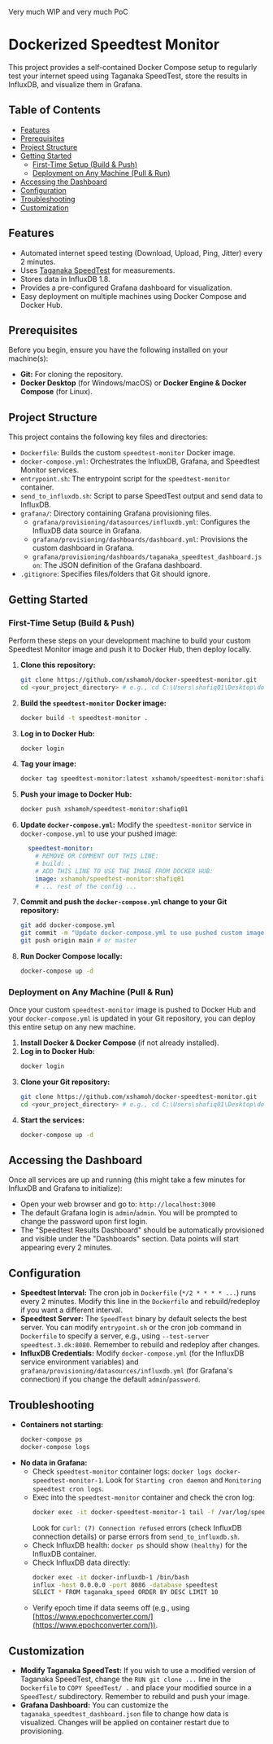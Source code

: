 Very much WIP and very much PoC 
# Dockerized Speedtest Monitor

This project provides a self-contained Docker Compose setup to regularly test your internet speed using Taganaka SpeedTest, store the results in InfluxDB, and visualize them in Grafana.

## Table of Contents

-   [Features](#features)
-   [Prerequisites](#prerequisites)
-   [Project Structure](#project-structure)
-   [Getting Started](#getting-started)
    -   [First-Time Setup (Build & Push)](#first-time-setup-build--push)
    -   [Deployment on Any Machine (Pull & Run)](#deployment-on-any-machine-pull--run)
-   [Accessing the Dashboard](#accessing-the-dashboard)
-   [Configuration](#configuration)
-   [Troubleshooting](#troubleshooting)
-   [Customization](#customization)

## Features

* Automated internet speed testing (Download, Upload, Ping, Jitter) every 2 minutes.
* Uses [Taganaka SpeedTest](https://github.com/taganaka/SpeedTest) for measurements.
* Stores data in InfluxDB 1.8.
* Provides a pre-configured Grafana dashboard for visualization.
* Easy deployment on multiple machines using Docker Compose and Docker Hub.

## Prerequisites

Before you begin, ensure you have the following installed on your machine(s):

* **Git:** For cloning the repository.
* **Docker Desktop** (for Windows/macOS) or **Docker Engine & Docker Compose** (for Linux).

## Project Structure

This project contains the following key files and directories:

* `Dockerfile`: Builds the custom `speedtest-monitor` Docker image.
* `docker-compose.yml`: Orchestrates the InfluxDB, Grafana, and Speedtest Monitor services.
* `entrypoint.sh`: The entrypoint script for the `speedtest-monitor` container.
* `send_to_influxdb.sh`: Script to parse SpeedTest output and send data to InfluxDB.
* `grafana/`: Directory containing Grafana provisioning files.
    * `grafana/provisioning/datasources/influxdb.yml`: Configures the InfluxDB data source in Grafana.
    * `grafana/provisioning/dashboards/dashboard.yml`: Provisions the custom dashboard in Grafana.
    * `grafana/provisioning/dashboards/taganaka_speedtest_dashboard.json`: The JSON definition of the Grafana dashboard.
* `.gitignore`: Specifies files/folders that Git should ignore.

## Getting Started

### First-Time Setup (Build & Push)

Perform these steps on your development machine to build your custom Speedtest Monitor image and push it to Docker Hub, then deploy locally.

1.  **Clone this repository:**
    ```bash
    git clone https://github.com/xshamoh/docker-speedtest-monitor.git
    cd <your_project_directory> # e.g., cd C:\Users\shafiq01\Desktop\docker
    ```
2.  **Build the `speedtest-monitor` Docker image:**
    ```bash
    docker build -t speedtest-monitor .
    ```
3.  **Log in to Docker Hub:**
    ```bash
    docker login
    ```
4.  **Tag your image:**
    ```bash
    docker tag speedtest-monitor:latest xshamoh/speedtest-monitor:shafiq01
    ```
5.  **Push your image to Docker Hub:**
    ```bash
    docker push xshamoh/speedtest-monitor:shafiq01
    ```
6.  **Update `docker-compose.yml`:**
    Modify the `speedtest-monitor` service in `docker-compose.yml` to use your pushed image:
    ```yaml
      speedtest-monitor:
        # REMOVE OR COMMENT OUT THIS LINE:
        # build: .
        # ADD THIS LINE TO USE THE IMAGE FROM DOCKER HUB:
        image: xshamoh/speedtest-monitor:shafiq01
        # ... rest of the config ...
    ```
7.  **Commit and push the `docker-compose.yml` change to your Git repository:**
    ```bash
    git add docker-compose.yml
    git commit -m "Update docker-compose.yml to use pushed custom image"
    git push origin main # or master
    ```
8.  **Run Docker Compose locally:**
    ```bash
    docker-compose up -d
    ```

### Deployment on Any Machine (Pull & Run)

Once your custom `speedtest-monitor` image is pushed to Docker Hub and your `docker-compose.yml` is updated in your Git repository, you can deploy this entire setup on any new machine.

1.  **Install Docker & Docker Compose** (if not already installed).
2.  **Log in to Docker Hub:**
    ```bash
    docker login
    ```
3.  **Clone your Git repository:**
    ```bash
    git clone https://github.com/xshamoh/docker-speedtest-monitor.git
    cd <your_project_directory> # e.g., cd C:\Users\shafiq01\Desktop\docker
    ```
4.  **Start the services:**
    ```bash
    docker-compose up -d
    ```

## Accessing the Dashboard

Once all services are up and running (this might take a few minutes for InfluxDB and Grafana to initialize):

* Open your web browser and go to: `http://localhost:3000`
* The default Grafana login is `admin`/`admin`. You will be prompted to change the password upon first login.
* The "Speedtest Results Dashboard" should be automatically provisioned and visible under the "Dashboards" section. Data points will start appearing every 2 minutes.

## Configuration

* **Speedtest Interval:** The cron job in `Dockerfile` (`*/2 * * * * ...`) runs every 2 minutes. Modify this line in the `Dockerfile` and rebuild/redeploy if you want a different interval.
* **Speedtest Server:** The `SpeedTest` binary by default selects the best server. You can modify `entrypoint.sh` or the cron job command in `Dockerfile` to specify a server, e.g., using `--test-server speedtest.3.dk:8080`. Remember to rebuild and redeploy after changes.
* **InfluxDB Credentials:** Modify `docker-compose.yml` (for the InfluxDB service environment variables) and `grafana/provisioning/datasources/influxdb.yml` (for Grafana's connection) if you change the default `admin`/`password`.

## Troubleshooting

* **Containers not starting:**
    ```bash
    docker-compose ps
    docker-compose logs
    ```
* **No data in Grafana:**
    * Check `speedtest-monitor` container logs: `docker logs docker-speedtest-monitor-1`. Look for `Starting cron daemon` and `Monitoring speedtest cron logs`.
    * Exec into the `speedtest-monitor` container and check the cron log:
        ```bash
        docker exec -it docker-speedtest-monitor-1 tail -f /var/log/speedtest_cron.log
        ```
        Look for `curl: (7) Connection refused` errors (check InfluxDB connection details) or parse errors from `send_to_influxdb.sh`.
    * Check InfluxDB health: `docker ps` should show `(healthy)` for the InfluxDB container.
    * Check InfluxDB data directly:
        ```bash
        docker exec -it docker-influxdb-1 /bin/bash
        influx -host 0.0.0.0 -port 8086 -database speedtest
        SELECT * FROM taganaka_speed ORDER BY DESC LIMIT 10
        ```
    * Verify epoch time if data seems off (e.g., using [https://www.epochconverter.com/](https://www.epochconverter.com/)).

## Customization

* **Modify Taganaka SpeedTest:** If you wish to use a modified version of Taganaka SpeedTest, change the `RUN git clone ...` line in the `Dockerfile` to `COPY SpeedTest/ .` and place your modified source in a `SpeedTest/` subdirectory. Remember to rebuild and push your image.
* **Grafana Dashboard:** You can customize the `taganaka_speedtest_dashboard.json` file to change how data is visualized. Changes will be applied on container restart due to provisioning.
